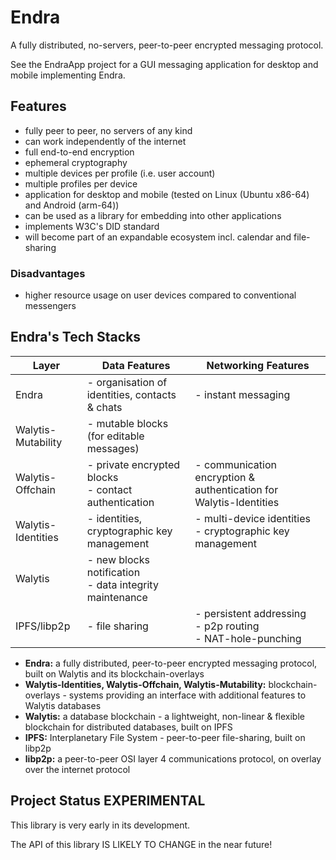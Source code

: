# Endra

A fully distributed, no-servers, peer-to-peer encrypted messaging protocol.

See the EndraApp project for a GUI messaging application for desktop and mobile implementing Endra.

## Features

- fully peer to peer, no servers of any kind
- can work independently of the internet
- full end-to-end encryption
- ephemeral cryptography
- multiple devices per profile (i.e. user account)
- multiple profiles per device
- application for desktop and mobile (tested on Linux (Ubuntu x86-64) and Android (arm-64))
- can be used as a library for embedding into other applications
- implements W3C's DID standard
- will become part of an expandable ecosystem incl. calendar and file-sharing

### Disadvantages

- higher resource usage on user devices compared to conventional messengers

## Endra's Tech Stacks

| Layer              | Data Features                                             | Networking Features                                                |
| ------------------ | --------------------------------------------------------- | ------------------------------------------------------------------ |
| Endra              | - organisation of identities, contacts & chats            | - instant messaging                                                |
| Walytis-Mutability | - mutable blocks (for editable messages)                  |                                                                    |
| Walytis-Offchain   | - private encrypted blocks<br>- contact authentication    | - communication encryption & authentication for Walytis-Identities |
| Walytis-Identities | - identities, cryptographic key management                | - multi-device identities<br>- cryptographic key management        |
| Walytis            | - new blocks notification<br>- data integrity maintenance |                                                                    |
| IPFS/libp2p        | - file sharing                                            | - persistent addressing<br>- p2p routing<br>- NAT-hole-punching    |

- **Endra:** a fully distributed, peer-to-peer encrypted messaging protocol, built on Walytis and its blockchain-overlays
- **Walytis-Identities, Walytis-Offchain, Walytis-Mutability:** blockchain-overlays - systems providing an interface with additional features to Walytis databases
- **Walytis:** a database blockchain - a lightweight, non-linear & flexible blockchain for distributed databases, built on IPFS
- **IPFS:** Interplanetary File System - peer-to-peer file-sharing, built on libp2p
- **libp2p:** a peer-to-peer OSI layer 4 communications protocol, on overlay over the internet protocol

## Project Status **EXPERIMENTAL**

This library is very early in its development.

The API of this library IS LIKELY TO CHANGE in the near future!
